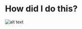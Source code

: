 # How did I do this?
![alt text](https://live.staticflickr.com/7626/16906833486_bfc529c026_b.jpg "1")
